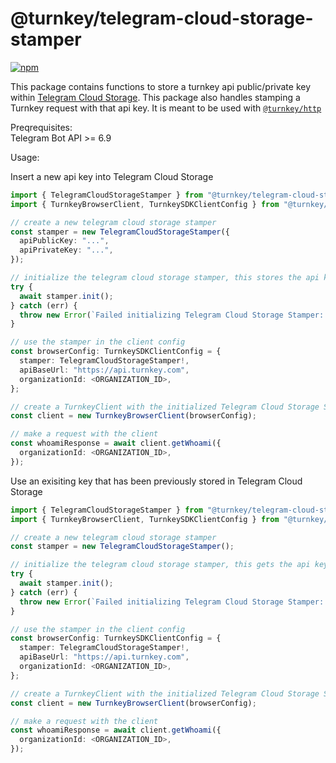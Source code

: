 # @turnkey/telegram-cloud-storage-stamper

[![npm](https://img.shields.io/npm/v/@turnkey/telegram-cloud-storage-stamper?color=%234C48FF)](https://www.npmjs.com/package/@turnkey/telegram-cloud-storage-stamper)

This package contains functions to store a turnkey api public/private key within [Telegram Cloud Storage](https://core.telegram.org/bots/webapps#cloudstorage). This package also handles stamping a Turnkey request with that api key. It is meant to be used with [`@turnkey/http`](https://www.npmjs.com/package/@turnkey/http)

Preqrequisites: \
Telegram Bot API >= 6.9

Usage:

Insert a new api key into Telegram Cloud Storage

```ts
import { TelegramCloudStorageStamper } from "@turnkey/telegram-cloud-storage-stamper";
import { TurnkeyBrowserClient, TurnkeySDKClientConfig } from "@turnkey/sdk-browser";

// create a new telegram cloud storage stamper
const stamper = new TelegramCloudStorageStamper({
  apiPublicKey: "...",
  apiPrivateKey: "...",
});

// initialize the telegram cloud storage stamper, this stores the api key credentials in Telegram Cloud Storage for the first time
try {
  await stamper.init();
} catch (err) {
  throw new Error(`Failed initializing Telegram Cloud Storage Stamper: ${err}`)
}

// use the stamper in the client config
const browserConfig: TurnkeySDKClientConfig = {
  stamper: TelegramCloudStorageStamper!,
  apiBaseUrl: "https://api.turnkey.com",
  organizationId: <ORGANIZATION_ID>,
};

// create a TurnkeyClient with the initialized Telegram Cloud Storage Stamper
const client = new TurnkeyBrowserClient(browserConfig);

// make a request with the client
const whoamiResponse = await client.getWhoami({
  organizationId: <ORGANIZATION_ID>,
});
```

Use an exisiting key that has been previously stored in Telegram Cloud Storage

```ts
import { TelegramCloudStorageStamper } from "@turnkey/telegram-cloud-storage-stamper";
import { TurnkeyBrowserClient, TurnkeySDKClientConfig } from "@turnkey/sdk-browser";

// create a new telegram cloud storage stamper
const stamper = new TelegramCloudStorageStamper();

// initialize the telegram cloud storage stamper, this gets the api key credentials from Telegram Cloud Storage
try {
  await stamper.init();
} catch (err) {
  throw new Error(`Failed initializing Telegram Cloud Storage Stamper: ${err}`)
}

// use the stamper in the client config
const browserConfig: TurnkeySDKClientConfig = {
  stamper: TelegramCloudStorageStamper!,
  apiBaseUrl: "https://api.turnkey.com",
  organizationId: <ORGANIZATION_ID>,
};

// create a TurnkeyClient with the initialized Telegram Cloud Storage Stamper
const client = new TurnkeyBrowserClient(browserConfig);

// make a request with the client
const whoamiResponse = await client.getWhoami({
  organizationId: <ORGANIZATION_ID>,
});
```
